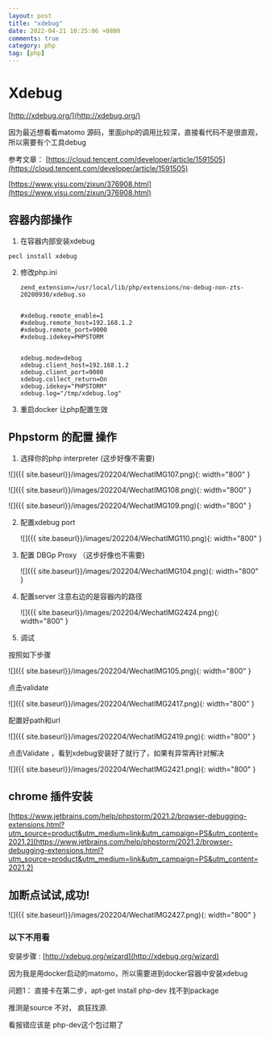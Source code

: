 ```yaml
---
layout: post
title: "xdebug"
date: 2022-04-21 10:25:06 +0800
comments: true
category: php
tag: [php]
---
```


#  Xdebug

[http://xdebug.org/](http://xdebug.org/)

因为最近想看看matomo 源码，里面php的调用比较深，直接看代码不是很直观，所以需要有个工具debug

参考文章： [https://cloud.tencent.com/developer/article/1591505](https://cloud.tencent.com/developer/article/1591505)

[https://www.yisu.com/zixun/376908.html](https://www.yisu.com/zixun/376908.html)



##  容器内部操作

1. 在容器内部安装xdebug

```
pecl install xdebug
```

2. 修改php.ini

   ```
   zend_extension=/usr/local/lib/php/extensions/no-debug-non-zts-20200930/xdebug.so
   
   
   #xdebug.remote_enable=1
   #xdebug.remote_host=192.168.1.2
   #xdebug.remote_port=9000
   #xdebug.idekey=PHPSTORM
   
   
   xdebug.mode=debug
   xdebug.client_host=192.168.1.2
   xdebug.client_port=9000
   xdebug.collect_return=On
   xdebug.idekey="PHPSTORM"
   xdebug.log="/tmp/xdebug.log"
   ```

3. 重启docker 让php配置生效

   

## Phpstorm 的配置 操作

1. 选择你的php interpreter (这步好像不需要)

![]({{ site.baseurl}}/images/202204/WechatIMG107.png){: width="800" }

![]({{ site.baseurl}}/images/202204/WechatIMG108.png){: width="800" }

![]({{ site.baseurl}}/images/202204/WechatIMG109.png){: width="800" }



2. 配置xdebug port 

   ![]({{ site.baseurl}}/images/202204/WechatIMG110.png){: width="800" }

3. 配置 DBGp Proxy （这步好像也不需要)

   ![]({{ site.baseurl}}/images/202204/WechatIMG104.png){: width="800" }

4. 配置server  注意右边的是容器内的路径

   ![]({{ site.baseurl}}/images/202204/WechatIMG2424.png){: width="800" }

5.  调试

   按照如下步骤

   ![]({{ site.baseurl}}/images/202204/WechatIMG105.png){: width="800" }

   点击validate

   ![]({{ site.baseurl}}/images/202204/WechatIMG2417.png){: width="800" }

   配置好path和url

   ![]({{ site.baseurl}}/images/202204/WechatIMG2419.png){: width="800" }

   点击Validate ，看到xdebug安装好了就行了，如果有异常再针对解决

   ![]({{ site.baseurl}}/images/202204/WechatIMG2421.png){: width="800" }

## chrome 插件安装

[https://www.jetbrains.com/help/phpstorm/2021.2/browser-debugging-extensions.html?utm_source=product&utm_medium=link&utm_campaign=PS&utm_content=2021.2](https://www.jetbrains.com/help/phpstorm/2021.2/browser-debugging-extensions.html?utm_source=product&utm_medium=link&utm_campaign=PS&utm_content=2021.2)







## 加断点试试,成功!

![]({{ site.baseurl}}/images/202204/WechatIMG2427.png){: width="800" }







### 以下不用看

安装步骤 : [http://xdebug.org/wizard](http://xdebug.org/wizard) 



因为我是用docker启动的matomo，所以需要进到docker容器中安装xdebug



问题1： 直接卡在第二步，apt-get install php-dev 找不到package

推测是source 不对， 疯狂找源. 

看报错应该是 php-dev这个包过期了





 